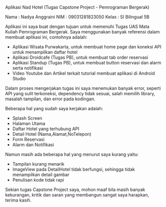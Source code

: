 Aplikasi Nad Hotel (Tugas Capstone Project - Pemrograman Bergerak)

Nama    : Nadya Anggraini
NIM     : 09031281823050
Kelas   : SI Bilingual 5B

Aplikasi ini saya buat dengan tujuan untuk memenuhi Tugas UAS Mata Kuliah Pemrograman Bergerak.
Saya menggunakan banyak referensi dalam membuat aplikasi  ini, contohnya adalah:
- Aplikasi Wisata Purwakarta, untuk membuat home page dan koneksi API untuk menampilkan daftar hotel
- Aplikasi Droidcafe (Tugas PB), untuk membuat tab order reservasi
- Aplikasi Standup (Tugas PB), untuk membuat button reservasi dan alarm serta notifikasi
- Video Youtube dan Artikel terkait tutorial membuat aplikasi di Android Studio

Dalam proses mengerjakan tugas ini saya menemukan banyak error, seperti API yang sulit terkoneksi,
dependency tidak sesuai, salah memilih library, masalah tampilan, dan error pada kodingan.

Beberapa hal yang sudah saya kerjakan adalah:
- Splash Screen
- Halaman Utama
- Daftar Hotel yang terhubung API
- Detail Hotel (Nama,Alamat,NoTelepon)
- Form Reservasi
- Alarm dan Notifikasi

Namun masih ada beberapa hal yang menurut saya kurang yaitu:
- Tampilan kurang menarik
- ImageView pada DetailHotel tidak berfungsi, sehingga tidak menampilkan detail gambar
- Penulisan kode tidak rapi

Sekian tugas Capstone Project saya, mohon maaf bila masih banyak kekurangan, kritik dan saran yang
membangun sangat saya harapkan, terima kasih.
